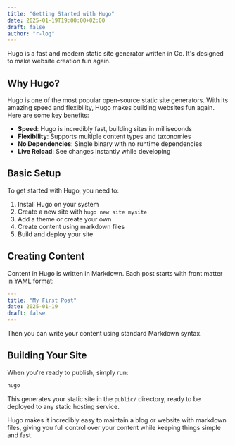 ```yaml
---
title: "Getting Started with Hugo"
date: 2025-01-19T19:00:00+02:00
draft: false
author: "r-log"
---
```


Hugo is a fast and modern static site generator written in Go. It's designed to make website creation fun again.

## Why Hugo?

Hugo is one of the most popular open-source static site generators. With its amazing speed and flexibility, Hugo makes building websites fun again. Here are some key benefits:

- **Speed**: Hugo is incredibly fast, building sites in milliseconds
- **Flexibility**: Supports multiple content types and taxonomies
- **No Dependencies**: Single binary with no runtime dependencies
- **Live Reload**: See changes instantly while developing

## Basic Setup

To get started with Hugo, you need to:

1. Install Hugo on your system
2. Create a new site with `hugo new site mysite`
3. Add a theme or create your own
4. Create content using markdown files
5. Build and deploy your site

## Creating Content

Content in Hugo is written in Markdown. Each post starts with front matter in YAML format:

```yaml
---
title: "My First Post"
date: 2025-01-19
draft: false
---
```

Then you can write your content using standard Markdown syntax.

## Building Your Site

When you're ready to publish, simply run:

```bash
hugo
```

This generates your static site in the `public/` directory, ready to be deployed to any static hosting service.

Hugo makes it incredibly easy to maintain a blog or website with markdown files, giving you full control over your content while keeping things simple and fast.
